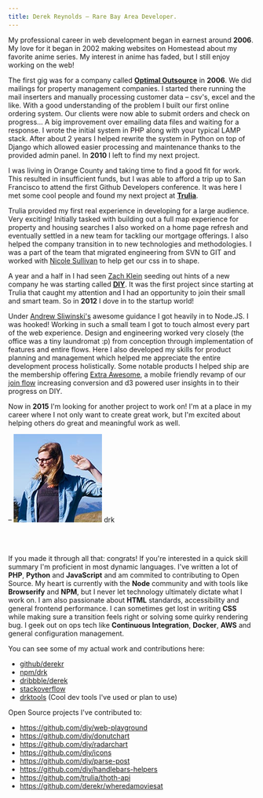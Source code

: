 ```yaml
---
title: Derek Reynolds – Rare Bay Area Developer.
---
```


My professional career in web development began in earnest around **2006**.
My love for it began in 2002 making websites on Homestead about my favorite
anime series. My interest in anime has faded, but I still enjoy working on
the web!

The first gig was for a company called [**Optimal Outsource**][optimal-outsource] in **2006**. We did mailings for
property management companies. I started there running the mail inserters and
manually processing customer data – csv's, excel and the like. With a good understanding of the problem I built
our first online ordering system. Our clients were now able to submit orders
and check on progress… A big improvement over emailing data files and waiting
for a response. I wrote the initial system in PHP along with your typical LAMP
stack. After about 2 years I helped rewrite the system in Python on top of
Django which allowed easier processing and maintenance thanks to the
provided admin panel. In **2010** I left to find my next project.

I was living in Orange County and taking time to find a good fit for work.
This resulted in insufficient funds, but I was able to afford a trip up to
San Francisco to attend the first Github Developers conference. It was here I
met some cool people and found my next project at [**Trulia**][trulia].

Trulia provided my first real experience in developing for a large audience.
Very exciting! Initially tasked with building out a full map experience for
property and housing searches I also worked on a home page refresh and eventually
settled in a new team for tackling our mortgage offerings. I also helped
the company transition in to new technologies and methodologies. I was a part of
the team that migrated engineering from SVN to GIT and worked with [Nicole Sullivan][nicole]
to help get our css in to shape.

A year and a half in I had seen [Zach Klein][zach] seeding out hints of a new company
he was starting called [**DIY**][diy]. It was the first project since starting at Trulia
that caught my attention and I had an opportunity to join their small and
smart team. So in **2012** I dove in to the startup world!

Under [Andrew Sliwinski's][andrew] awesome guidance I got heavily in to Node.JS. I was
hooked! Working in such a small team I got to touch almost every part of
the web experience. Design and engineering worked very closely
(the office was a tiny laundromat :p) from conception through implementation of
features and entire flows. Here I also developed my skills for product planning
and management which helped me appreciate the entire development process holistically. Some
notable products I helped ship are the membership offering [Extra Awesome][diy-ea],
a mobile friendly revamp of our [join flow][diy-join] increasing conversion and
d3 powered user insights in to their progress on DIY.

Now in **2015** I'm looking for another project to work on! I'm at a place in my
career where I not only want to create great work, but I'm excited about helping
others do great and meaningful work as well.

– <img src="/public/images/drk-002.jpg" alt="drk" class="about-img"> drk

<br><br>

If you made it through all that: congrats! If you're interested in a quick
skill summary I'm proficient in most dynamic languages. I've written a lot of
**PHP**, **Python** and **JavaScript** and am commited to contributing to
Open Source. My heart is currently with the **Node** community and with tools
like **Browserify** and **NPM**, but I never let technology ultimately dictate
what I work on. I am also passionate about **HTML** standards, accessibility and
general frontend performance. I can sometimes get lost in writing **CSS** while
making sure a transition feels right or solving some quirky rendering bug.
I geek out on ops tech like **Continuous Integration**, **Docker**, **AWS** and
general configuration management.

You can see some of my actual work and contributions here:

- [github/derekr][github]
- [npm/drk][npm]
- [dribbble/derek][dribbble]
- [stackoverflow][stackoverflow]
- [drktools][drktools] (Cool dev tools I've used or plan to use)

Open Source projects I've contributed to:

- https://github.com/diy/web-playground
- https://github.com/diy/donutchart
- https://github.com/diy/radarchart
- https://github.com/diy/icons
- https://github.com/diy/parse-post
- https://github.com/diy/handlebars-helpers
- https://github.com/trulia/thoth-api
- https://github.com/derekr/wheredamoviesat

[github]: https://github.com/derekr (derekr on Github)
[dribbble]: http://dribbble.com/derek (derek on Dribbble)
[npm]: https://www.npmjs.com/~drk (drk on NPM)
[stackoverflow]: http://stackoverflow.com/users/186101/derek-reynolds (Derek on Stackoverflow)
[drktools]: http://drktools.tumblr.com (drktools)
[optimal-outsource]: http://optimaloutsource.com/ (Optimal Outsource)
[trulia]: http://www.trulia.com/ (Trulia)
[diy]: https://diy.org (DIY)
[zach]: https://twitter.com/zachklein (Zach's Twitter)
[andrew]: https://twitter.com/thisandagain (Andrew's Twitter)
[nicole]: https://twitter.com/stubbornella (Nicole's Twitter)
[diy-ea]: https://diy.org/membership (DIY Extra Awesome)
[diy-join]: https://diy.org/join (DIY Join)
